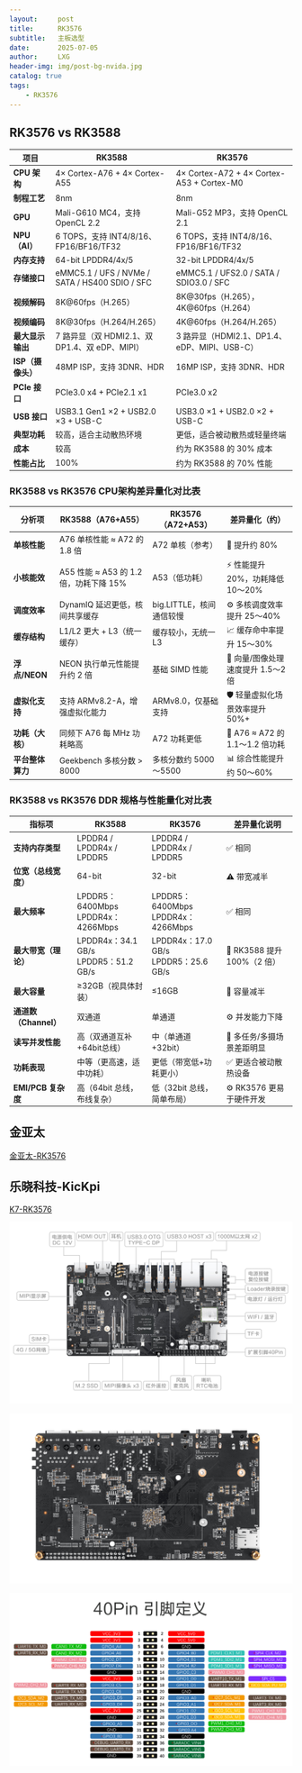 ```yaml
---
layout:     post
title:      RK3576
subtitle:   主板选型
date:       2025-07-05
author:     LXG
header-img: img/post-bg-nvida.jpg
catalog: true
tags:
    - RK3576
---
```


## RK3576 vs RK3588

| 项目             | RK3588                                           | RK3576                                           |
|------------------|--------------------------------------------------|--------------------------------------------------|
| **CPU 架构**     | 4× Cortex-A76 + 4× Cortex-A55                   | 4× Cortex-A72 + 4× Cortex-A53 + Cortex-M0        |
| **制程工艺**     | 8nm                                              | 8nm                                              |
| **GPU**          | Mali-G610 MC4，支持 OpenCL 2.2                  | Mali-G52 MP3，支持 OpenCL 2.1                    |
| **NPU（AI）**     | 6 TOPS，支持 INT4/8/16、FP16/BF16/TF32          | 6 TOPS，支持 INT4/8/16、FP16/BF16/TF32           |
| **内存支持**     | 64-bit LPDDR4/4x/5                               | 32-bit LPDDR4/4x/5                               |
| **存储接口**     | eMMC5.1 / UFS / NVMe / SATA / HS400 SDIO / SFC  | eMMC5.1 / UFS2.0 / SATA / SDIO3.0 / SFC          |
| **视频解码**     | 8K@60fps（H.265）                                | 8K@30fps（H.265），4K@60fps（H.264）             |
| **视频编码**     | 8K@30fps（H.264/H.265）                          | 4K@60fps（H.264/H.265）                          |
| **最大显示输出** | 7 路异显（双 HDMI2.1、双 DP1.4、双 eDP、MIPI）  | 3 路异显（HDMI2.1、DP1.4、eDP、MIPI、USB-C）     |
| **ISP（摄像头）**| 48MP ISP，支持 3DNR、HDR                        | 16MP ISP，支持 3DNR、HDR                         |
| **PCIe 接口**    | PCIe3.0 x4 + PCIe2.1 x1                          | PCIe3.0 x2                                        |
| **USB 接口**     | USB3.1 Gen1 ×2 + USB2.0 ×3 + USB-C               | USB3.0 ×1 + USB2.0 ×2 + USB-C                     |
| **典型功耗**     | 较高，适合主动散热环境                           | 更低，适合被动散热或轻量终端                     |
| **成本**         | 较高                                             | 约为 RK3588 的 30% 成本                         |
| **性能占比**     | 100%                                             | 约为 RK3588 的 70% 性能                         |

### RK3588 vs RK3576 CPU架构差异量化对比表

| 分析项         | RK3588（A76+A55）               | RK3576（A72+A53）               | 差异量化（约）                  |
|----------------|--------------------------------|--------------------------------|---------------------------------|
| **单核性能**   | A76 单核性能 ≈ A72 的 1.8 倍   | A72 单核（参考）               | 🚀 提升约 80%                   |
| **小核能效**   | A55 性能 ≈ A53 的 1.2 倍，功耗下降 15% | A53（低功耗）                   | ⚡ 性能提升 20%，功耗降低 10～20% |
| **调度效率**   | DynamIQ 延迟更低，核间共享缓存 | big.LITTLE，核间通信较慢       | ⚙️ 多核调度效率提升 25～40%     |
| **缓存结构**   | L1/L2 更大 + L3（统一缓存）     | 缓存较小，无统一 L3            | 📈 缓存命中率提升 15～30%        |
| **浮点/NEON**  | NEON 执行单元性能提升约 2 倍    | 基础 SIMD 性能                  | 🎯 向量/图像处理速度提升 1.5～2 倍 |
| **虚拟化支持** | 支持 ARMv8.2-A，增强虚拟化能力 | ARMv8.0，仅基础支持             | 🛡️ 轻量虚拟化场景效率提升 50%+   |
| **功耗（大核）**| 同频下 A76 每 MHz 功耗略高     | A72 功耗更低                    | 🔋 A76 ≈ A72 的 1.1～1.2 倍功耗  |
| **平台整体算力**| Geekbench 多核分数 > 8000      | 多核分数约 5000～5500           | 📊 综合性能提升约 50～60%       |

### RK3588 vs RK3576 DDR 规格与性能量化对比表

| 指标项                   | RK3588                                | RK3576                                | 差异量化说明                           |
|--------------------------|----------------------------------------|----------------------------------------|----------------------------------------|
| **支持内存类型**         | LPDDR4 / LPDDR4x / LPDDR5              | LPDDR4 / LPDDR4x / LPDDR5              | ✅ 相同                                 |
| **位宽（总线宽度）**     | 64-bit                                 | 32-bit                                 | ⚠️ 带宽减半                             |
| **最大频率**             | LPDDR5：6400Mbps<br>LPDDR4x：4266Mbps | LPDDR5：6400Mbps<br>LPDDR4x：4266Mbps | ✅ 相同                                 |
| **最大带宽（理论）**     | LPDDR4x：34.1 GB/s<br>LPDDR5：51.2 GB/s| LPDDR4x：17.0 GB/s<br>LPDDR5：25.6 GB/s| 🚀 RK3588 提升 100%（2 倍）            |
| **最大容量**             | ≥32GB（视具体封装）                   | ≤16GB                                  | 🔺 容量减半                             |
| **通道数（Channel）**    | 双通道                                 | 单通道                                 | ⚙️ 并发能力下降                        |
| **读写并发性能**         | 高（双通道互补+64bit总线）             | 中（单通道+32bit）                     | 🧠 多任务/多摄场景差距明显              |
| **功耗表现**             | 中等（更高速，适中功耗）              | 更低（带宽低+功耗更小）               | ✅ 更适合被动散热设备                   |
| **EMI/PCB 复杂度**       | 高（64bit 总线，布线复杂）             | 低（32bit 总线，简单布局）            | ⚙️ RK3576 更易于硬件开发               |

## 金亚太

[金亚太-RK3576](https://www.geniatech.cn/product/db3576/)

## 乐晓科技-KicKpi

[K7-RK3576](https://tanzhs-private-organization.gitbook.io/kickpi-book/rk3576/zh/02-ru-men-bi-du/02-kuai-su-shi-yong)

![kickpi_rk3576](/images/rockchip/rk3576/kickpi_rk3576.png)

![kickpi_rk3576_2](/images/rockchip/rk3576/kickpi_rk3576_2.png)

![kickpi_rk3576_3](/images/rockchip/rk3576/kickpi_rk3576_3.png)































